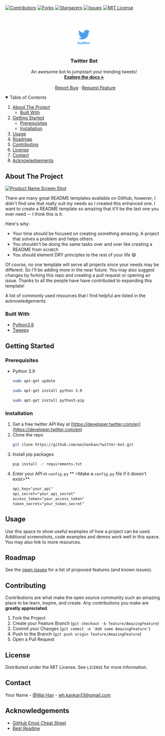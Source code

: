 [![Contributors][contributors-shield]][contributors-url]
[![Forks][forks-shield]][forks-url]
[![Stargazers][stars-shield]][stars-url]
[![Issues][issues-shield]][issues-url]
[![MIT License][license-shield]][license-url]


<!-- PROJECT LOGO -->
<br />
<p align="center">
  <a href="https://github.com/othneildrew/Best-README-Template">
    <img src="image/logo.png" alt="Logo" width="80" height="80">
  </a>

  <h3 align="center">Twitter Bot</h3>

  <p align="center">
    An awesome bot to jumpstart your trending tweets!
    <br />
    <a href="https://github.com/waihankan/twitter-bot"><strong>Explore the docs »</strong></a>
    <br />
    <br />
    ·
    <a href="https://github.com/waihankan/twitter-bot/issues">Report Bug</a>
    ·
    <a href="https://github.com/waihankan/twitter-bot/issues">Request Feature</a>
  </p>
</p>



<!-- TABLE OF CONTENTS -->
<details open="open">
  <summary>Table of Contents</summary>
  <ol>
    <li>
      <a href="#about-the-project">About The Project</a>
      <ul>
        <li><a href="#built-with">Built With</a></li>
      </ul>
    </li>
    <li>
      <a href="#getting-started">Getting Started</a>
      <ul>
        <li><a href="#prerequisites">Prerequisites</a></li>
        <li><a href="#installation">Installation</a></li>
      </ul>
    </li>
    <li><a href="#usage">Usage</a></li>
    <li><a href="#roadmap">Roadmap</a></li>
    <li><a href="#contributing">Contributing</a></li>
    <li><a href="#license">License</a></li>
    <li><a href="#contact">Contact</a></li>
    <li><a href="#acknowledgements">Acknowledgements</a></li>
  </ol>
</details>



<!-- ABOUT THE PROJECT -->
## About The Project

[![Product Name Screen Shot][product-screenshot]](https://example.com)

There are many great README templates available on GitHub, however, I didn't find one that really suit my needs so I created this enhanced one. I want to create a README template so amazing that it'll be the last one you ever need -- I think this is it.

Here's why:
* Your time should be focused on creating something amazing. A project that solves a problem and helps others
* You shouldn't be doing the same tasks over and over like creating a README from scratch
* You should element DRY principles to the rest of your life :smile:

Of course, no one template will serve all projects since your needs may be different. So I'll be adding more in the near future. You may also suggest changes by forking this repo and creating a pull request or opening an issue. Thanks to all the people have have contributed to expanding this template!

A list of commonly used resources that I find helpful are listed in the acknowledgements.

### Built With

* [Python3.9](https://www.python.org/)
* [Tweepy](https://docs.tweepy.org/en/latest/api.html)


<!-- GETTING STARTED -->
## Getting Started
### Prerequisites

* Python 3.9
  ```sh
  sudo apt-get update
  ```
  ```sh
  sudo apt-get install python 3.9
  ```
  ```sh
  sudo apt-get install python3-pip
  ```

### Installation

1. Get a free twitter API Key at [https://developer.twitter.com/en](https://developer.twitter.com/en)
2. Clone the repo
   ```sh
   git clone https://github.com/waihankan/twitter-bot.git
   ```
3. Install pip packages
   ```sh
   pip install -r requirements.txt
   ```
4. Enter your API in `config.py`
   ** <Make a `config.py` file if it doesn't exist>**
   ```PY
   api_key="your_api"
   api_secret="your_api_secret"
   access_token="your_access_token"
   token_secret="your_token_secret"
   ```



<!-- USAGE EXAMPLES -->
## Usage

Use this space to show useful examples of how a project can be used. Additional screenshots, code examples and demos work well in this space. You may also link to more resources.



<!-- ROADMAP -->
## Roadmap

See the [open issues](https://github.com/waihankan/twitter-bot/issues) for a list of proposed features (and known issues).



<!-- CONTRIBUTING -->
## Contributing

Contributions are what make the open source community such an amazing place to be learn, inspire, and create. Any contributions you make are **greatly appreciated**.

1. Fork the Project
2. Create your Feature Branch (`git checkout -b feature/AmazingFeature`)
3. Commit your Changes (`git commit -m 'Add some AmazingFeature'`)
4. Push to the Branch (`git push origin feature/AmazingFeature`)
5. Open a Pull Request



<!-- LICENSE -->
## License

Distributed under the MIT License. See `LICENSE` for more information.



<!-- CONTACT -->
## Contact

Your Name - [@Wai Han](https://twitter.com/WaiHan49607875) - wh.kankan13@gmail.com


<!-- ACKNOWLEDGEMENTS -->
## Acknowledgements
* [GitHub Emoji Cheat Sheet](https://www.webpagefx.com/tools/emoji-cheat-sheet)
* [Best Readme](https://github.com/othneildrew/Best-README-Template)

<!-- MARKDOWN LINKS & IMAGES -->
<!-- https://www.markdownguide.org/basic-syntax/#reference-style-links -->
[contributors-shield]: https://img.shields.io/github/contributors/waihankan/twitter-bot.svg?style=for-the-badge
[contributors-url]: https://github.com/waihankan/twitter-bot/graphs/contributors
[forks-shield]: https://img.shields.io/github/forks/waihankan/twitter-bot.svg?style=for-the-badge
[forks-url]: https://github.com/waihankan/twitter-bot/network/members
[stars-shield]: https://img.shields.io/github/stars/waihankan/twitter-bot.svg?style=for-the-badge
[stars-url]: https://github.com/waihankan/twitter-bot/stargazers
[issues-shield]: https://img.shields.io/github/issues/waihankan/twitter-bot.svg?style=for-the-badge
[issues-url]: https://github.com/waihankan/twitter-bot/issues
[license-shield]: https://img.shields.io/github/license/waihankan/twitter-bot.svg?style=for-the-badge
[license-url]: https://github.com/waihankan/twitter-bot/blob/master/LICENSE
[product-screenshot]: images/screenshot.png
